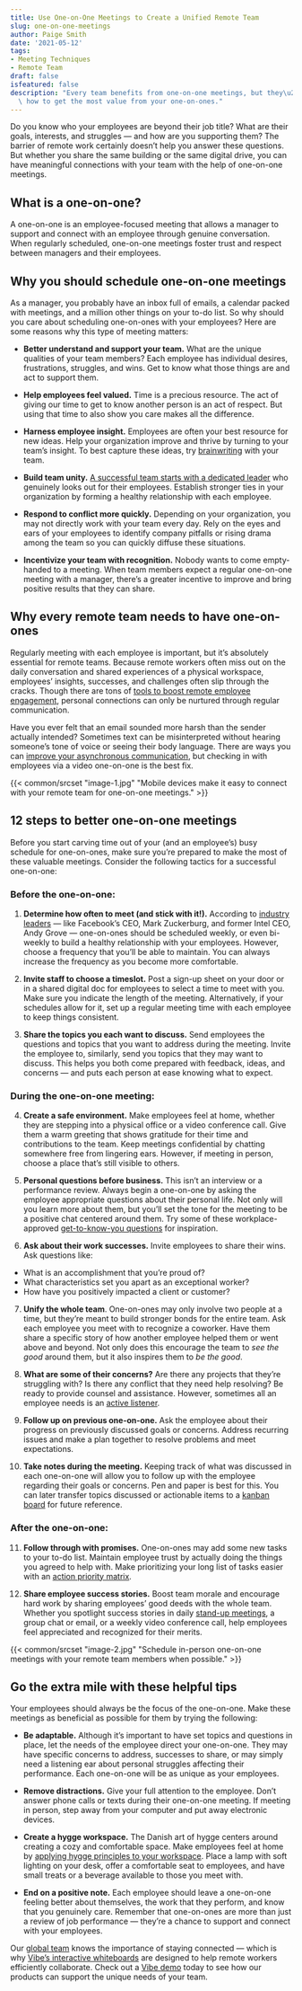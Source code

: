 ```yaml
---
title: Use One-on-One Meetings to Create a Unified Remote Team
slug: one-on-one-meetings
author: Paige Smith
date: '2021-05-12'
tags:
- Meeting Techniques
- Remote Team
draft: false
isfeatured: false
description: "Every team benefits from one-on-one meetings, but they\u2019re especially important for remote teams. Learn\
  \ how to get the most value from your one-on-ones."
---
```


Do you know who your employees are beyond their job title? What are their goals, interests, and struggles — and how are you supporting them? The barrier of remote work certainly doesn’t help you answer these questions. But whether you share the same building or the same digital drive, you can have meaningful connections with your team with the help of one-on-one meetings.

## What is a one-on-one?

A one-on-one is an employee-focused meeting that allows a manager to support and connect with an employee through genuine conversation. When regularly scheduled, one-on-one meetings foster trust and respect between managers and their employees.

## Why you should schedule one-on-one meetings

As a manager, you probably have an inbox full of emails, a calendar packed with meetings, and a million other things on your to-do list. So why should you care about scheduling one-on-ones with your employees? Here are some reasons why this type of meeting matters:

- **Better understand and support your team.** What are the unique qualities of your team members? Each employee has individual desires, frustrations, struggles, and wins. Get to know what those things are and act to support them.  

- **Help employees feel valued.** Time is a precious resource. The act of giving our time to get to know another person is an act of respect. But using that time to also show you care makes all the difference.  

- **Harness employee insight.** Employees are often your best resource for new ideas. Help your organization improve and thrive by turning to your team’s insight. To best capture these ideas, try [brainwriting](https://vibe.us/blog/why-brainwriting-produces-the-best-team-ideas/) with your team.  

- **Build team unity.** [A successful team starts with a dedicated leader](https://www.forbes.com/sites/glennllopis/2012/10/01/6-ways-successful-teams-are-built-to-last/?sh=44b04f72b554) who genuinely looks out for their employees. Establish stronger ties in your organization by forming a healthy relationship with each employee.  

- **Respond to conflict more quickly.** Depending on your organization, you may not directly work with your team every day. Rely on the eyes and ears of your employees to identify company pitfalls or rising drama among the team so you can quickly diffuse these situations.  

- **Incentivize your team with recognition.** Nobody wants to come empty-handed to a meeting. When team members expect a regular one-on-one meeting with a manager, there’s a greater incentive to improve and bring positive results that they can share.

## Why every remote team needs to have one-on-ones

Regularly meeting with each employee is important, but it’s absolutely essential for remote teams. Because remote workers often miss out on the daily conversation and shared experiences of a physical workspace, employees’ insights, successes, and challenges often slip through the cracks. Though there are tons of [tools to boost remote employee engagement](https://vibe.us/blog/essential-tools-to-boost-remote-employee-engagement/), personal connections can only be nurtured through regular communication.  

Have you ever felt that an email sounded more harsh than the sender actually intended? Sometimes text can be misinterpreted without hearing someone’s tone of voice or seeing their body language. There are ways you can [improve your asynchronous communication](https://vibe.us/blog/easy-methods-for-better-asynchronous-communication/), but checking in with employees via a video one-on-one is the best fix.

{{< common/srcset "image-1.jpg" "Mobile devices make it easy to connect with your remote team for one-on-one meetings." >}}

## 12 steps to better one-on-one meetings

Before you start carving time out of your (and an employee’s) busy schedule for one-on-ones, make sure you’re prepared to make the most of these valuable meetings. Consider the following tactics for a successful one-on-one:

### Before the one-on-one:

1. **Determine how often to meet (and stick with it!).** According to [industry leaders](https://medium.com/fellowapp/one-on-one-frequency-d6f8fc759e43) — like Facebook’s CEO, Mark Zuckerburg, and former Intel CEO, Andy Grove — one-on-ones should be scheduled weekly, or even bi-weekly to build a healthy relationship with your employees. However, choose a frequency that you’ll be able to maintain. You can always increase the frequency as you become more comfortable.  

2. **Invite staff to choose a timeslot.** Post a sign-up sheet on your door or in a shared digital doc for employees to select a time to meet with you. Make sure you indicate the length of the meeting. Alternatively, if your schedules allow for it, set up a regular meeting time with each employee to keep things consistent.  

3. **Share the topics you each want to discuss.** Send employees the questions and topics that you want to address during the meeting. Invite the employee to, similarly, send you topics that they may want to discuss. This helps you both come prepared with feedback, ideas, and concerns — and puts each person at ease knowing what to expect.

### During the one-on-one meeting:

4. **Create a safe environment.** Make employees feel at home, whether they are stepping into a physical office or a video conference call. Give them a warm greeting that shows gratitude for their time and contributions to the team. Keep meetings confidential by chatting somewhere free from lingering ears. However, if meeting in person, choose a place that’s still visible to others.  

5. **Personal questions before business.** This isn’t an interview or a performance review. Always begin a one-on-one by asking the employee appropriate questions about their personal life. Not only will you learn more about them, but you’ll set the tone for the meeting to be a positive chat centered around them. Try some of these workplace-approved [get-to-know-you questions](https://www.themuse.com/advice/70-better-get-to-know-you-questions#personal) for inspiration.  

6. **Ask about their work successes.** Invite employees to share their wins. Ask questions like:
- What is an accomplishment that you’re proud of?
- What characteristics set you apart as an exceptional worker?
- How have you positively impacted a client or customer?
7. **Unify the whole team**. One-on-ones may only involve two people at a time, but they’re meant to build stronger bonds for the entire team. Ask each employee you meet with to recognize a coworker. Have them share a specific story of how another employee helped them or went above and beyond. Not only does this encourage the team to *see the good* around them, but it also inspires them to *be the good*.  

8. **What are some of their concerns?** Are there any projects that they’re struggling with? Is there any conflict that they need help resolving? Be ready to provide counsel and assistance. However, sometimes all an employee needs is an [active listener](https://www.verywellmind.com/what-is-active-listening-3024343#:~:text=Active%20listening%20refers%20to%20a,and%20withholding%20judgment%20and%20advice.).  

9. **Follow up on previous one-on-one.** Ask the employee about their progress on previously discussed goals or concerns. Address recurring issues and make a plan together to resolve problems and meet expectations.  

10. **Take notes during the meeting.** Keeping track of what was discussed in each one-on-one will allow you to follow up with the employee regarding their goals or concerns. Pen and paper is best for this. You can later transfer topics discussed or actionable items to a [kanban board](https://vibe.us/blog/why-kanbans-visual-flow-improves-productivity/) for future reference.

### After the one-on-one:

11. **Follow through with promises.** One-on-ones may add some new tasks to your to-do list. Maintain employee trust by actually doing the things you agreed to help with. Make prioritizing your long list of tasks easier with an [action priority matrix](https://vibe.us/blog/using-an-action-priority-matrix-to-maximize-your-time-and-talent/).  

12. **Share employee success stories.** Boost team morale and encourage hard work by sharing employees’ good deeds with the whole team. Whether you spotlight success stories in daily [stand-up meetings](https://vibe.us/blog/8-benefits-of-daily-stand-up-meetings/), a group chat or email, or a weekly video conference call, help employees feel appreciated and recognized for their merits.

{{< common/srcset "image-2.jpg" "Schedule in-person one-on-one meetings with your remote team members when possible." >}}

## Go the extra mile with these helpful tips

Your employees should always be the focus of the one-on-one. Make these meetings as beneficial as possible for them by trying the following: 

- **Be adaptable.** Although it’s important to have set topics and questions in place, let the needs of the employee direct your one-on-one. They may have specific concerns to address, successes to share, or may simply need a listening ear about personal struggles affecting their performance. Each one-on-one will be as unique as your employees.  

- **Remove distractions.** Give your full attention to the employee. Don’t answer phone calls or texts during their one-on-one meeting. If meeting in person, step away from your computer and put away electronic devices.  

- **Create a hygge workspace.** The Danish art of hygge centers around creating a cozy and comfortable space. Make employees feel at home by [applying hygge principles to your workspace](https://npr.design/12-ways-to-hygge-get-cozy-at-work-a8de44df5111). Place a lamp with soft lighting on your desk, offer a comfortable seat to employees, and have small treats or a beverage available to those you meet with.  

- **End on a positive note.** Each employee should leave a one-on-one feeling better about themselves, the work that they perform, and know that you genuinely care. Remember that one-on-ones are more than just a review of job performance — they’re a chance to support and connect with your employees.  


Our [global team](https://vibe.us/about/) knows the importance of staying connected — which is why [Vibe’s interactive whiteboards](https://vibe.us/lp/scenario-remote/) are designed to help remote workers efficiently collaborate. Check out a [Vibe demo](https://vibe.us/demo/) today to see how our products can support the unique needs of your team.
